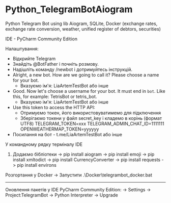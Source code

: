 # Python_TelegramBotAiogram
Python Telegram Bot using lib Aiogram, SQLite, Docker (exchange rates, exchange rate conversion, weather, unified register of debtors, securities)

IDE - PyCharm Community Edition

Налаштування:
 - Відкрийте Telegram
 - Знайдіть @BotFather і почніть розмову.
 - Надішліть команду /newbot і дотримуйтесь інструкцій.
 - Alright, a new bot. How are we going to call it? Please choose a name for your bot.
   - Вказуємо ім'я: LiaArtemTestBot або інше
 - Good. Now let's choose a username for your bot. It must end in `bot`. Like this, for example: TetrisBot or tetris_bot.
   - Вказуємо ім'я: LiaArtemTestBot або інше
 - Use this token to access the HTTP API:
   - Отримуємо токен, його використовуватимемо для підключення
   - Зберігаємо токени у файл secret_key і кладемо в корінь (формат UTF8)
     TELEGRAM_TOKEN=xxx
     TELEGRAM_ADMIN_CHAT_ID=1111111
     OPENWEATHERMAP_TOKEN=yyyyyy
 - Посилання на бот - t.me/LiaArtemTestBot або інше

У командному рядку терміналу IDE
1) Додаємо бібліотеки
-> pip install aiogram
-> pip install emoji
-> pip install xmltodict
-> pip install CurrencyConverter
-> pip install requests
-> pip install environs

Розгортання у Docker
-> Запустити .\Docker\telegrambot_docker.bat

---------------------------------------------------
Оновлення пакетів у IDE PyCharm Community Edition:
-> Settings -> Project:TelegramBot -> Python Interpreter -> Upgrade
